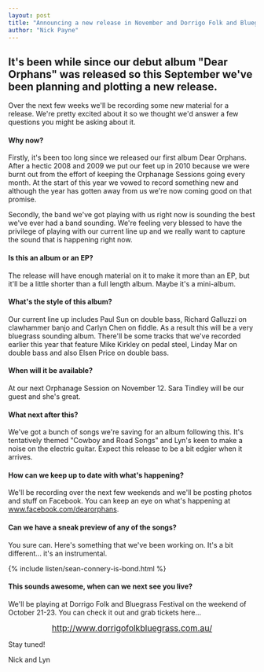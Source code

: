 ```yaml
---
layout: post
title: "Announcing a new release in November and Dorrigo Folk and Bluegrass Festival"
author: "Nick Payne"
---
```


## It's been while since our debut album "Dear Orphans" was released so this September we've been planning and plotting a new release.

<p>Over the next few weeks we'll be recording some new material for a release. We're pretty excited about it so we thought we'd answer a few questions you might be asking about it.</p>
<h4>Why now?</h4>
<p>Firstly, it's been too long since we released our first album Dear Orphans. After a hectic 2008 and 2009 we put our feet up in 2010 because we were burnt out from the effort of keeping the Orphanage Sessions going every month. At the start of this year we vowed to record something new and although the year has gotten away from us we're now coming good on that promise.</p>
<p>Secondly, the band we've got playing with us right now is sounding the best we've ever had a band sounding. We're feeling very blessed to have the privilege of playing with our current line up and we really want to capture the sound that is happening right now.</p>
<h4>Is this an album or an EP?</h4>
<p>The release will have enough material on it to make it more than an EP, but it'll be a little shorter than a full length album. Maybe it's a mini-album.</p>
<h4>What's the style of this album?</h4>
<p>Our current line up includes Paul Sun on double bass, Richard Galluzzi on clawhammer banjo and Carlyn Chen on fiddle. As a result this will be a very bluegrass sounding album. There'll be some tracks that we've recorded earlier this year that feature Mike Kirkley on pedal steel, Linday Mar on double bass and also Elsen Price on double bass.</p>
<h4>When will it be available?</h4>
<p>At our next Orphanage Session on November 12. Sara Tindley will be our guest and she's great.</p>
<h4>What next after this?</h4>
<p>We've got a bunch of songs we're saving for an album following this. It's tentatively themed "Cowboy and Road Songs" and Lyn's keen to make a noise on the electric guitar. Expect this release to be a bit edgier when it arrives.</p>
<h4>How can we keep up to date with what's happening?</h4>
<p>We'll be recording over the next few weekends and we'll be posting photos and stuff on Facebook. You can keep an eye on what's happening at <a class="external" href="http://www.facebook.com/dearorphans">www.facebook.com/dearorphans</a>.</p>
<h4>Can we have a sneak preview of any of the songs?</h4>
<p>You sure can. Here's something that we've been working on. It's a bit different... it's an instrumental.</p>

{% include listen/sean-connery-is-bond.html %}

<h4>This sounds awesome, when can we next see you live?</h4>
<p>We'll be playing at Dorrigo Folk and Bluegrass Festival on the weekend of October 21-23. You 
can check it out and grab tickets here...</p>
<p style="text-align: center;"><span style="font-size: 1.2em;"><a class="external" href="http://www.dorrigofolkbluegrass.com.au/" target="_blank">http://www.dorrigofolkbluegrass.com.au/</a></span></p>
<p style="text-align: left;">Stay tuned!</p>
<p style="text-align: left;">Nick and Lyn</p>
